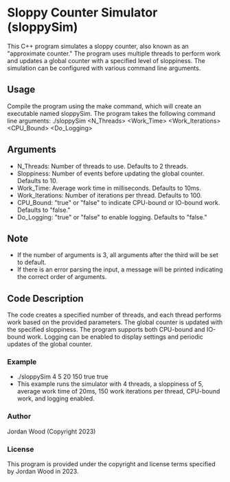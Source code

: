 # Sloppy Counter Simulator (sloppySim)

This C++ program simulates a sloppy counter, also known as an "approximate counter." The program uses multiple threads to perform work and updates a global counter with a specified level of sloppiness. The simulation can be configured with various command line arguments.

## Usage
Compile the program using the make command, which will create an executable named sloppySim. The program takes the following command line arguments:
./sloppySim <N_Threads> <Sloppiness> <Work_Time> <Work_Iterations> <CPU_Bound> <Do_Logging>

## Arguments
+ N_Threads: Number of threads to use. Defaults to 2 threads.
+ Sloppiness: Number of events before updating the global counter. Defaults to 10.
+ Work_Time: Average work time in milliseconds. Defaults to 10ms.
+ Work_Iterations: Number of iterations per thread. Defaults to 100.
+ CPU_Bound: "true" or "false" to indicate CPU-bound or IO-bound work. Defaults to "false."
+ Do_Logging: "true" or "false" to enable logging. Defaults to "false."

## Note
+ If the number of arguments is 3, all arguments after the third will be set to default.
+ If there is an error parsing the input, a message will be printed indicating the correct order of arguments.

## Code Description
The code creates a specified number of threads, and each thread performs work based on the provided parameters. The global counter is updated with the specified sloppiness. The program supports both CPU-bound and IO-bound work. Logging can be enabled to display settings and periodic updates of the global counter.

### Example
+ ./sloppySim 4 5 20 150 true true
+ This example runs the simulator with 4 threads, a sloppiness of 5, average work time of 20ms, 150 work iterations per thread, CPU-bound work, and logging enabled.

### Author
Jordan Wood (Copyright 2023)

### License
This program is provided under the copyright and license terms specified by Jordan Wood in 2023.
